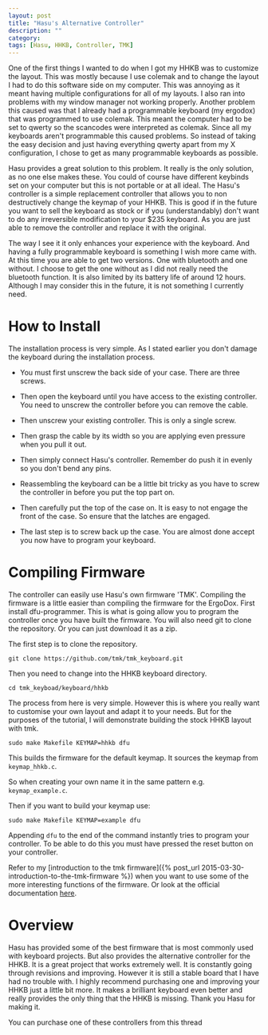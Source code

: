 ```yaml
---
layout: post
title: "Hasu's Alternative Controller"
description: ""
category: 
tags: [Hasu, HHKB, Controller, TMK]
---
```

One of the first things I wanted to do when I got my HHKB was to customize the layout. This was mostly because I use colemak and to change the layout I had to do this software side on my computer. This was annoying as it meant having multiple configurations for all of my layouts. I also ran into problems with my window manager not working properly. Another problem this caused was that I already had a programmable keyboard (my ergodox) that was programmed to use colemak. This meant the computer had to be set to qwerty so the scancodes were interpreted as colemak. Since all my keyboards aren't programmable this caused problems. So instead of taking the easy decision and just having everything qwerty apart from my X configuration, I chose to get as many programmable keyboards as possible.

Hasu provides a great solution to this problem. It really is the only solution, as no one else makes these. You could of course have different keybinds set on your computer but this is not portable or at all ideal. The Hasu's controller is a simple replacement controller that allows you to non destructively change the keymap of your HHKB. This is good if in the future you want to sell the keyboard as stock or if you (understandably) don't want to do any irreversible modification to your $235 keyboard. As you are just able to remove the controller and replace it with the original. 

The way I see it it only enhances your experience with the keyboard. And having a fully programmable keyboard is something I wish more came with.  
At this time you are able to get two versions. One with bluetooth and one without. I choose to get the one without as I did not really need the bluetooth function. It is also limited by its battery life of around 12 hours. Although I may consider this in the future, it is not something I currently need.
# How to Install
The installation process is very simple. As I stated earlier you don't damage the keyboard during the installation process.

* You must first unscrew the back side of your case. There are three screws.

* Then open the keyboard until you have access to the existing controller. You need to unscrew the controller before you can remove the cable.

* Then unscrew your existing controller. This is only a single screw.

* Then grasp the cable by its width so you are applying even pressure when you pull it out.

* Then simply connect Hasu's controller. Remember do push it in evenly so you don't bend any pins.

* Reassembling the keyboard can be a little bit tricky as you have to screw the controller in before you put the top part on.

* Then carefully put the top of the case on. It is easy to not engage the front of the case. So ensure that the latches are engaged.

* The last step is to screw back up the case. You are almost done accept you now have to program your keyboard.

# Compiling Firmware
The controller can easily use Hasu's own firmware 'TMK'. 
Compiling the firmware is a little easier than compiling the firmware for the ErgoDox. First install dfu-programmer. This is what is going allow you to program the controller once you have built the firmware. You will also need git to clone the repository. Or you can just download it as a zip. 

The first step is to clone the repository.  

    git clone https://github.com/tmk/tmk_keyboard.git 


Then you need to change into the HHKB keyboard directory.  

```
cd tmk_keyboad/keyboard/hhkb
```

The process from here is very simple. However this is where you really want to customise your own layout and adapt it to your needs. But for the purposes of the tutorial, I will demonstrate building the stock HHKB layout with tmk.

```
sudo make Makefile KEYMAP=hhkb dfu
```
This builds the firmware for the default keymap. It sources the keymap from `keymap_hhkb.c`.  

So when creating your own name it in the same pattern e.g. `keymap_example.c`. 

Then if you want to build your keymap use:  

    sudo make Makefile KEYMAP=example dfu

Appending `dfu` to the end of the command instantly tries to program your controller. To be able to do this you must have pressed the reset button on your controller.

Refer to my [introduction to the tmk firmware]({% post_url 2015-03-30-introduction-to-the-tmk-firmware %}) when you want to use some of the more interesting functions of the firmware. Or look at the official documentation [here](https://github.com/tmk/tmk_keyboard/blob/master/doc/keymap.md).

# Overview
Hasu has provided some of the best firmware that is most commonly used with keyboard projects. But also provides the alternative controller for the HHKB. It is a great project that works extremely well. It is constantly going through revisions and improving. However it is still a stable board that I have had no trouble with. I highly recommend purchasing one and improving your HHKB just a little bit more. It makes a brilliant keyboard even better and really provides the only thing that the HHKB is missing. Thank you Hasu for making it.

You can purchase one of these controllers from this thread
